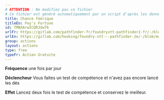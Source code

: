 ```yaml
---
# ATTENTION : Ne modifiez pas ce fichier
# Ce fichier est généré automatiquement par un script d'après les données du module Foundry VTT officiel et de sa traduction
title: Chance féérique
titleEn: Fey's Fortune
id: TMBXArwICQRJdwT6
urlFr: https://gitlab.com/pathfinder-fr/foundryvtt-pathfinder2-fr/-/blob/master/data/actions/TMBXArwICQRJdwT6.htm
urlEn: https://gitlab.com/hooking/foundry-vtt---pathfinder-2e/-/blob/master/packs/data/actions.db/fey-s-fortune.json
group: actions
layout: actions
type: free
typeFr: Action Gratuite
---
```

**Fréquence** une fois par jour

**Déclencheur** Vous faites un test de compétence et n'avez pas encore lancé les dés

**Effet** Lancez deux fois le test de compétence et conservez le meilleur.
